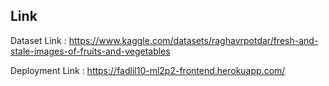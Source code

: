 
## Link
Dataset Link :
https://www.kaggle.com/datasets/raghavrpotdar/fresh-and-stale-images-of-fruits-and-vegetables

Deployment Link :
https://fadlil10-ml2p2-frontend.herokuapp.com/


